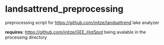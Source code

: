# landsattrend_preprocessing
preprocessing script for https://github.com/initze/landsattrend lake analyzer

**requires**: https://github.com/initze/GEE_HotSpot being avalable in the processing directory

